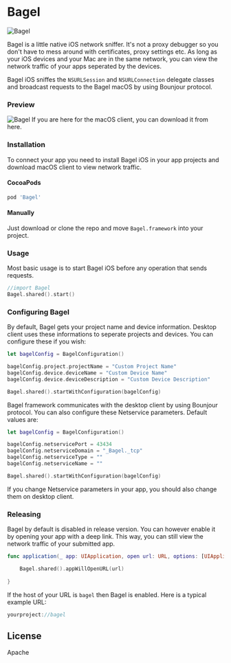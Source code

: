 # Bagel
![Bagel](https://github.com/yagiz/Bagel/blob/pre/assets/header.png?raw=true)

Bagel is a little native iOS network sniffer. It's not a proxy debugger so you don't have to mess around with certificates, proxy settings etc. As long as your iOS devices and your Mac are in the same network, you can view the network traffic of your apps seperated by the devices. 

Bagel iOS sniffes the ```NSURLSession``` and ```NSURLConnection``` delegate classes and broadcast requests to the Bagel macOS by using Bounjour protocol.

### Preview
![Bagel](https://github.com/yagiz/Bagel/blob/pre/assets/screenshot.png?raw=true)
If you are here for the macOS client, you can download it from here.
### Installation
To connect your app you need to install Bagel iOS in your app projects and download macOS client to view network traffic.
#### CocoaPods
```sh
pod 'Bagel'
```
#### Manually
Just download or clone the repo and move ```Bagel.framework``` into your project.

### Usage
Most basic usage is to start Bagel iOS before any operation that sends requests. 
```swift
//import Bagel
Bagel.shared().start()
```

###  Configuring Bagel
By default, Bagel gets your project name and device information. Desktop client uses these informations to seperate projects and devices. You can configure these if you wish:
```swift
let bagelConfig = BagelConfiguration()

bagelConfig.project.projectName = "Custom Project Name"
bagelConfig.device.deviceName = "Custom Device Name"
bagelConfig.device.deviceDescription = "Custom Device Description"

Bagel.shared().startWithConfiguration(bagelConfig)
```
Bagel framework communicates with the desktop client by using Bounjour protocol. You can also configure these Netservice parameters. Default values are:

```swift
let bagelConfig = BagelConfiguration()

bagelConfig.netservicePort = 43434
bagelConfig.netserviceDomain = "_Bagel._tcp"
bagelConfig.netserviceType = ""
bagelConfig.netserviceName = ""

Bagel.shared().startWithConfiguration(bagelConfig)
```
If you change Netservice parameters in your app, you should also change them on desktop client.
###  Releasing
Bagel by default is disabled in release version. You can however enable it by opening your app with a deep link. This way, you can still view the network traffic of your submitted app.
```swift
func application(_ app: UIApplication, open url: URL, options: [UIApplicationOpenURLOptionsKey : Any] = [:]) -> Bool {

	Bagel.shared().appWillOpenURL(url)
	
}
```
If the host of your URL is ```bagel``` then Bagel is enabled. Here is a typical example URL:
```swift
yourproject://bagel
```
License
----
Apache
